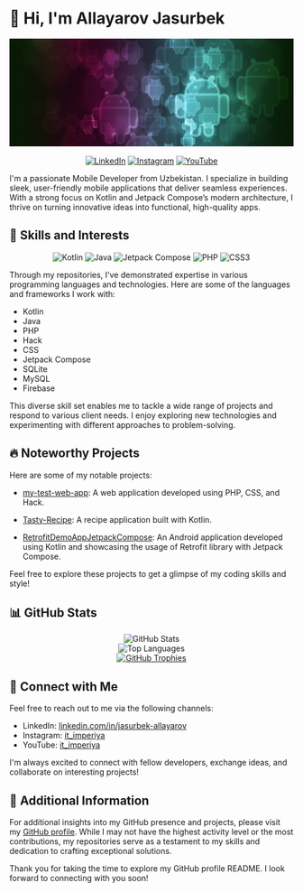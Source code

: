 # 👋 Hi, I'm Allayarov Jasurbek

<p align="center">
  <a href="#"><img src="https://github.com/JasAll98/JasAll98/blob/main/image/banner_android.jpg" alt="Header"></a>
</p>

<p align="center">
 <a href="https://linkedin.com/in/jasurbek-allayarov"><img src="https://img.shields.io/badge/-LinkedIn-0077B5?style=for-the-badge&logo=LinkedIn&logoColor=white" alt="LinkedIn"></a>
  <a href="https://instagram.com/it_imperiya"><img src="https://img.shields.io/badge/Instagram-%23E4405F.svg?logo=Instagram&logoColor=white" alt="Instagram"></a>
  <a href="https://youtube.com/@it_imperiya"><img src="https://img.shields.io/badge/YouTube-%23FF0000.svg?logo=YouTube&logoColor=white" alt="YouTube"></a>
</p>

I'm a passionate Mobile Developer from Uzbekistan. I specialize in building sleek, user-friendly mobile applications that deliver seamless experiences. With a strong focus on Kotlin and Jetpack Compose’s modern architecture, I thrive on turning innovative ideas into functional, high-quality apps.

## 🚀 Skills and Interests

<p align="center">
  <img src="https://img.shields.io/badge/-Kotlin-7F52FF?style=for-the-badge&logo=Kotlin&logoColor=white" alt="Kotlin">
  <img src="https://img.shields.io/badge/-Java-F89820?style=for-the-badge&logo=Java&logoColor=white" alt="Java">
  <img src="https://img.shields.io/badge/-Jetpack%20Compose-424242?style=for-the-badge&logo=Android&logoColor=white" alt="Jetpack Compose">
  <img src="https://img.shields.io/badge/-PHP-777BB4%20?style=for-the-badge&logo=PHP&logoColor=white" alt="PHP">
  <img src="https://img.shields.io/badge/-CSS-2965F1?style=for-the-badge&logo=CSS3&logoColor=white" alt="CSS3">
</p>

Through my repositories, I've demonstrated expertise in various programming languages and technologies. Here are some of the languages and frameworks I work with:

- Kotlin
- Java
- PHP
- Hack
- CSS
- Jetpack Compose
- SQLite
- MySQL
- Firebase

This diverse skill set enables me to tackle a wide range of projects and respond to various client needs. I enjoy exploring new technologies and experimenting with different approaches to problem-solving.

## 🔥 Noteworthy Projects

Here are some of my notable projects:

- [my-test-web-app](https://github.com/JasAll98/my-test-web-app): A web application developed using PHP, CSS, and Hack.

- [Tasty-Recipe](https://github.com/JasAll98/Tasty-Recipe): A recipe application built with Kotlin.

- [RetrofitDemoAppJetpackCompose](https://github.com/JasAll98/RetrofitDemoAppJetpackCompose): An Android application developed using Kotlin and showcasing the usage of Retrofit library with Jetpack Compose.

Feel free to explore these projects to get a glimpse of my coding skills and style!

## 📊 GitHub Stats

<p align="center">
  <img src="https://github-readme-stats.vercel.app/api?username=JasAll98&hide_border=true&show_icons=true&count_private=true&theme=dark" alt="GitHub Stats">
  <br>
  <img src="https://github-readme-stats.vercel.app/api/top-langs/?username=JasAll98&layout=compact&hide_border=true&theme=dark" alt="Top Languages">
  <br>
  <a href="https://github.com/JasAll98"><img src="https://github-profile-trophy.vercel.app/?username=JasAll98&row=2&column=4&margin-w=8&margin-h=8&rank=SSS,SS,S,AAA,AA,A,B&no-bg=true&theme=darkhub" alt="GitHub Trophies"></a>
</p>

## 👥 Connect with Me

Feel free to reach out to me via the following channels:

- LinkedIn: [linkedin.com/in/jasurbek-allayarov](https://linkedin.com/in/jasurbek-allayarov)
- Instagram: [it_imperiya](https://instagram.com/it_imperiya)
- YouTube: [it_imperiya](https://youtube.com/@it_imperiya)

I'm always excited to connect with fellow developers, exchange ideas, and collaborate on interesting projects!

## 📜 Additional Information

For additional insights into my GitHub presence and projects, please visit my [GitHub profile](https://github.com/JasAll98). While I may not have the highest activity level or the most contributions, my repositories serve as a testament to my skills and dedication to crafting exceptional solutions.

Thank you for taking the time to explore my GitHub profile README. I look forward to connecting with you soon!
